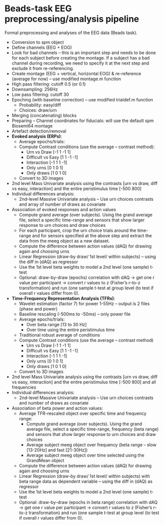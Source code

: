 # Beads-task EEG preprocessing/analysis pipeline

Formal preprocessing and analyses of the EEG data (Beads task). 

* Conversion to spm object
* Define channels (EEG + EOG)
* Look for bad channels – this is an important step and needs to be done for each subject before creating the montage. If a subject has a bad channel during recording, we need to specify it at the next step and exclude it from re-referencing.  
* Create montage (EEG + vertical, horizontal EOG) & re-reference (average for now) – use modified montage.m function
* High pass filtering: cutoff 0.5 (or 0.1)
* Downsampling: 256Hz
* Low pass filtering: cutoff 30
* Epoching (with baseline correction) – use modified trialdef.m function
	* Probability: easy/diff
	* Choices: draw/urn
* Merging (concatenating) blocks 
* Preparing – Channel coordinates for fiducials: will use the default spm Biosemi64 montage
* Artefact detection/removal
* **Evoked analysis (ERPs)**:
	* Average epochs/trials:
	* Compute Contrast conditions (use the average – contrast method):
		* Urn vs Draw [-1 1 -1 1]
		* Difficult vs Easy [1 1 -1 -1]
		* Interaction [-1 1 1 -1]
		* Only urns [0 1 0 1]
		* Only draws [1 0 1 0]
	* Convert to 3D images 
* 2nd level Mass Univariate analysis using the contrasts [urn vs draw, diff vs easy, interaction] and the entire peristimulus time [-500 800]
* Individual differences analysis:
	* 2nd-level Massive Univariate analysis – Use urn choices contrasts and array of number of draws as covariate 
* Association of evoked responses and action values 
	* Compute grand average (over subjects). Using the grand average file, select a specific time-range and sensors that show larger response to urn choices and draw choices 
	* For each participant, crop the urn choice trials around the time-range and for sensors specified at the above step and extract the data from the meeg object as a new dataset. 
	* Compute the difference between action values (dAQ) for drawing again and choosing urns
	* Linear Regression (draw-by draw/ 1st level/ within subjects) – using the diff in (dAQ) as regressor
	* Use the 1st level beta weights to model a 2nd level (one sample) t-test 
	* Optional: draw-by-draw (epochs) correlation with dAQ → get one r value per participant → convert r values to z (Fisher’s r-to-z transformation) and run (one sample t-test  at group level (to test if overall r values differ from 0). 
* **Time-Frequency Representation Analysis (TFRs)**: 
	* Wavelet estimation (factor 7) for power 1-55Hz – output is 2 files (phase and power)
	* Baseline rescaling (-500ms to -50ms) – only power file
	* Average epochs/trials:
		* Over beta range [13 to 30 Hz] 
		* Over time using the entire peristimulus time
	* Traditional robust average of conditions 
	* Compute Contrast conditions (use the average – contrast method) 
		* Urn vs Draw [-1 1 -1 1]
		* Difficult vs Easy [1 1 -1 -1]
		* Interaction [-1 1 1 -1]
		* Only urns [0 1 0 1]
		* Only draws [1 0 1 0]
	* Convert to 3D images 
* 2nd level Mass Univariate analysis using the contrasts [urn vs draw, diff vs easy, interaction] and the entire peristimulus time [-500 800] and all frequencies
* Individual differences analysis:
	* 2nd-level Massive Univariate analysis – Use urn choices contrasts and number of draws as covariate 
* Association of beta power and action values: 
	* Average TFR-rescaled object over specific time and frequency range:
		* Compute grand average (over subjects). Using the grand average file, select a specific time-range, frequency (beta range) and sensors that show larger response to urn choices and draw choices
		* Average subject meeg object over frequency (beta range – slow [13-20Hz] and fast [21-30Hz])
		* Average subject meeg object over time selected using the GrandMean object 
	* Compute the difference between action values (dAQ) for drawing again and choosing urns
	* Linear Regression (draw-by draw/ 1st level/ within subjects) with beta range data as dependent variable – using the diff in (dAQ) as regressor
	* Use the 1st level beta weights to model a 2nd level (one sample) t-test 
	* Optional: draw-by-draw (epochs in beta range) correlation with dAQ → get one r value per participant → convert r values to z (Fisher’s r-to-z transformation) and run (one sample t-test  at group level (to test if overall r values differ from 0). 











	

